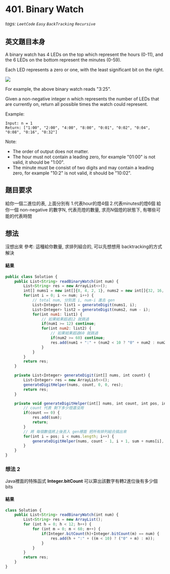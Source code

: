 # 401. Binary Watch
###### tags: `LeetCode` `Easy` `BackTracking` `Recursive`

## 英文題目本身
A binary watch has 4 LEDs on the top which represent the hours (0-11), and the 6 LEDs on the bottom represent the minutes (0-59).

Each LED represents a zero or one, with the least significant bit on the right.

![](https://i.imgur.com/wi0TDbn.jpg)

For example, the above binary watch reads "3:25".

Given a non-negative integer n which represents the number of LEDs that are currently on, return all possible times the watch could represent.

Example:
```
Input: n = 1
Return: ["1:00", "2:00", "4:00", "8:00", "0:01", "0:02", "0:04", "0:08", "0:16", "0:32"]
```
Note:
- The order of output does not matter.
- The hour must not contain a leading zero, for example "01:00" is not valid, it should be "1:00".
- The minute must be consist of two digits and may contain a leading zero, for example "10:2" is not valid, it should be "10:02".

## 題目要求
給你一個二進位的表, 上面分別有
1.代表hour的燈4個
2.代表minutes的燈6個
給你一個 non-negative 的數字N, 代表亮燈的數量, 求亮N個燈的狀態下, 有哪些可能的代表時間
## 想法
沒想出來
參考:
這種給你數量, 求排列組合的, 可以先想想用 backtracking的方式解決

#### 結果
```javascript
public class Solution {
    public List<String> readBinaryWatch(int num) {
        List<String> res = new ArrayList<>();
        int[] nums1 = new int[]{8, 4, 2, 1}, nums2 = new int[]{32, 16, 8, 4, 2, 1};
        for(int i = 0; i <= num; i++) {
            // total num, 分別丟 i, num-i 進去 gen
            List<Integer> list1 = generateDigit(nums1, i);
            List<Integer> list2 = generateDigit(nums2, num - i);
            for(int num1: list1) {
                // 如果結果超過12 就跳過
                if(num1 >= 12) continue;
                for(int num2: list2) {
                    // 如果結果超過60 就跳過
                    if(num2 >= 60) continue;
                    res.add(num1 + ":" + (num2 < 10 ? "0" + num2 : num2));
                }
            }
        }
        return res;
    }

    private List<Integer> generateDigit(int[] nums, int count) {
        List<Integer> res = new ArrayList<>();
        generateDigitHelper(nums, count, 0, 0, res);
        return res;
    }

    private void generateDigitHelper(int[] nums, int count, int pos, int sum, List<Integer> res) {
        // count 代表 剩下多少燈還沒用
        if(count == 0) {
            res.add(sum);
            return;
        }
        // 將 每個數值將上後丟入 gen裡面 把所有排列組合搞出來
        for(int i = pos; i < nums.length; i++) {
            generateDigitHelper(nums, count - 1, i + 1, sum + nums[i], res);    
        }
    }
}
```

### 想法 2
Java裡面的特殊函式 **Integer.bitCount** 可以算出該數字有轉2進位後有多少個bits
#### 結果
```javascript
class Solution {
    public List<String> readBinaryWatch(int num) {
        List<String> res = new ArrayList();
        for (int h = 0; h < 12; h++) {
            for (int m = 0; m < 60; m++) {
                if(Integer.bitCount(h)+Integer.bitCount(m) == num) {
                    res.add(h + ":" + ((m < 10) ? ("0" + m) : m));
                }
            }
        }
        return res;
    }
}
```